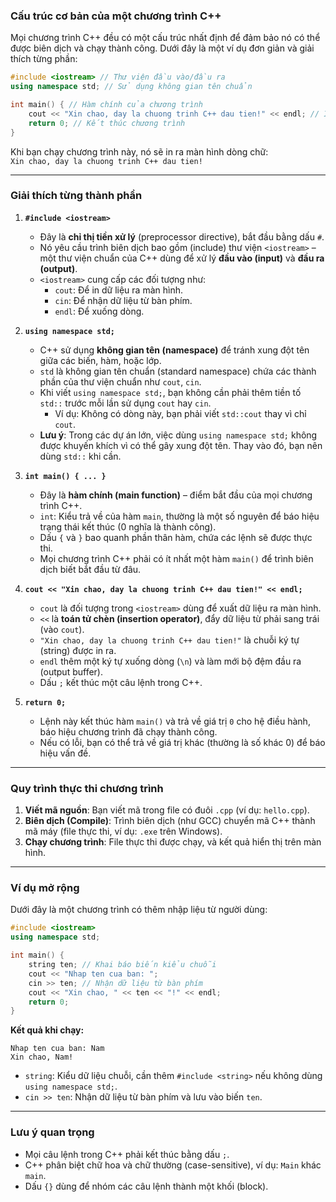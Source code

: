 ### Cấu trúc cơ bản của một chương trình C++

Mọi chương trình C++ đều có một cấu trúc nhất định để đảm bảo nó có thể được biên dịch và chạy thành công. Dưới đây là một ví dụ đơn giản và giải thích từng phần:

```cpp
#include <iostream> // Thư viện đầu vào/đầu ra
using namespace std; // Sử dụng không gian tên chuẩn

int main() { // Hàm chính của chương trình
    cout << "Xin chao, day la chuong trinh C++ dau tien!" << endl; // In ra màn hình
    return 0; // Kết thúc chương trình
}
```

Khi bạn chạy chương trình này, nó sẽ in ra màn hình dòng chữ:  
`Xin chao, day la chuong trinh C++ dau tien!`

---

### Giải thích từng thành phần

1. **`#include <iostream>`**

    - Đây là **chỉ thị tiền xử lý** (preprocessor directive), bắt đầu bằng dấu `#`.
    - Nó yêu cầu trình biên dịch bao gồm (include) thư viện `<iostream>` – một thư viện chuẩn của C++ dùng để xử lý **đầu vào (input)** và **đầu ra (output)**.
    - `<iostream>` cung cấp các đối tượng như:
        - `cout`: Để in dữ liệu ra màn hình.
        - `cin`: Để nhận dữ liệu từ bàn phím.
        - `endl`: Để xuống dòng.

2. **`using namespace std;`**

    - C++ sử dụng **không gian tên (namespace)** để tránh xung đột tên giữa các biến, hàm, hoặc lớp.
    - `std` là không gian tên chuẩn (standard namespace) chứa các thành phần của thư viện chuẩn như `cout`, `cin`.
    - Khi viết `using namespace std;`, bạn không cần phải thêm tiền tố `std::` trước mỗi lần sử dụng `cout` hay `cin`.
        - Ví dụ: Không có dòng này, bạn phải viết `std::cout` thay vì chỉ `cout`.
    - **Lưu ý**: Trong các dự án lớn, việc dùng `using namespace std;` không được khuyến khích vì có thể gây xung đột tên. Thay vào đó, bạn nên dùng `std::` khi cần.

3. **`int main() { ... }`**

    - Đây là **hàm chính (main function)** – điểm bắt đầu của mọi chương trình C++.
    - `int`: Kiểu trả về của hàm `main`, thường là một số nguyên để báo hiệu trạng thái kết thúc (0 nghĩa là thành công).
    - Dấu `{` và `}` bao quanh phần thân hàm, chứa các lệnh sẽ được thực thi.
    - Mọi chương trình C++ phải có ít nhất một hàm `main()` để trình biên dịch biết bắt đầu từ đâu.

4. **`cout << "Xin chao, day la chuong trinh C++ dau tien!" << endl;`**

    - `cout` là đối tượng trong `<iostream>` dùng để xuất dữ liệu ra màn hình.
    - `<<` là **toán tử chèn (insertion operator)**, đẩy dữ liệu từ phải sang trái (vào `cout`).
    - `"Xin chao, day la chuong trinh C++ dau tien!"` là chuỗi ký tự (string) được in ra.
    - `endl` thêm một ký tự xuống dòng (`\n`) và làm mới bộ đệm đầu ra (output buffer).
    - Dấu `;` kết thúc một câu lệnh trong C++.

5. **`return 0;`**
    - Lệnh này kết thúc hàm `main()` và trả về giá trị `0` cho hệ điều hành, báo hiệu chương trình đã chạy thành công.
    - Nếu có lỗi, bạn có thể trả về giá trị khác (thường là số khác 0) để báo hiệu vấn đề.

---

### Quy trình thực thi chương trình

1. **Viết mã nguồn**: Bạn viết mã trong file có đuôi `.cpp` (ví dụ: `hello.cpp`).
2. **Biên dịch (Compile)**: Trình biên dịch (như GCC) chuyển mã C++ thành mã máy (file thực thi, ví dụ: `.exe` trên Windows).
3. **Chạy chương trình**: File thực thi được chạy, và kết quả hiển thị trên màn hình.

---

### Ví dụ mở rộng

Dưới đây là một chương trình có thêm nhập liệu từ người dùng:

```cpp
#include <iostream>
using namespace std;

int main() {
    string ten; // Khai báo biến kiểu chuỗi
    cout << "Nhap ten cua ban: ";
    cin >> ten; // Nhận dữ liệu từ bàn phím
    cout << "Xin chao, " << ten << "!" << endl;
    return 0;
}
```

**Kết quả khi chạy:**

```
Nhap ten cua ban: Nam
Xin chao, Nam!
```

-   `string`: Kiểu dữ liệu chuỗi, cần thêm `#include <string>` nếu không dùng `using namespace std;`.
-   `cin >> ten`: Nhận dữ liệu từ bàn phím và lưu vào biến `ten`.

---

### Lưu ý quan trọng

-   Mọi câu lệnh trong C++ phải kết thúc bằng dấu `;`.
-   C++ phân biệt chữ hoa và chữ thường (case-sensitive), ví dụ: `Main` khác `main`.
-   Dấu `{}` dùng để nhóm các câu lệnh thành một khối (block).
